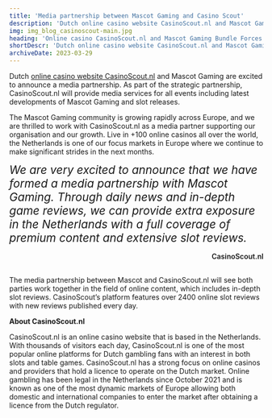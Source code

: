 ```yaml
---
title: 'Media partnership between Mascot Gaming and Casino Scout'
description: 'Dutch online casino website CasinoScout.nl and Mascot Gaming are excited to announce a media partnership.'
img: img_blog_casinoscout-main.jpg
heading: 'Online casino CasinoScout.nl and Mascot Gaming Bundle Forces in Dutch Media Partnership'
shortDescr: 'Dutch online casino website CasinoScout.nl and Mascot Gaming are excited to announce a media partnership. As part of the strategic partnership, CasinoScout.nl will provide media services for all events including latest developments of Mascot Gaming and slot releases.'
archiveDate: 2023-03-29
---
```


Dutch [online casino website CasinoScout.nl](https://casinoscout.nl) and Mascot Gaming are excited to announce a media partnership. As part of the strategic partnership, CasinoScout.nl will provide media services for all events including latest developments of Mascot Gaming and slot releases.

The Mascot Gaming community is growing rapidly across Europe, and we are thrilled to work with CasinoScout.nl as a media partner supporting our organisation and our growth. Live in +100 online casinos all over the world, the Netherlands is one of our focus markets in Europe where we continue to make significant strides in the next months.

<div style="font-style:italic;margin-bottom:15px;font-size:1.4rem;">We are very excited to announce that we have formed a media partnership with Mascot Gaming. Through daily news and in-depth game reviews, we can provide extra exposure in the Netherlands with a full coverage of premium content and extensive slot reviews.</div>

<div style="text-align:right;font-weight:600;margin-bottom:30px;">CasinoScout.nl</div>

The media partnership between Mascot and CasinoScout.nl will see both parties work together in the field of online content, which includes in-depth slot reviews. CasinoScout’s platform features over 2400 online slot reviews with new reviews published every day.

**About CasinoScout.nl**

CasinoScout.nl is an online casino website that is based in the Netherlands. With thousands of visitors each day, CasinoScout.nl is one of the most popular online platforms for Dutch gambling fans with an interest in both slots and table games. CasinoScout.nl has a strong focus on online casinos and providers that hold a licence to operate on the Dutch market. Online gambling has been legal in the Netherlands since October 2021 and is known as one of the most dynamic markets of Europe allowing both domestic and international companies to enter the market after obtaining a licence from the Dutch regulator.
